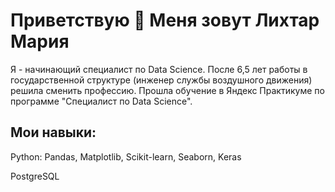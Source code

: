# Приветствую 👋 Меня зовут Лихтар Мария

Я - начинающий специалист по Data Science. После 6,5 лет работы в государственной структуре (инженер службы воздушного движения) решила сменить профессию. Прошла обучение в Яндекс Практикуме по программе "Специалист по Data Science".

## Мои навыки:

Python: Pandas, Matplotlib, Scikit-learn, Seaborn, Keras

PostgreSQL
<!--
**likhtar-mary/likhtar-mary** is a ✨ _special_ ✨ repository because its `README.md` (this file) appears on your GitHub profile.

Here are some ideas to get you started:

- 🔭 I’m currently working on ...
- 🌱 I’m currently learning ...
- 👯 I’m looking to collaborate on ...
- 🤔 I’m looking for help with ...
- 💬 Ask me about ...
- 📫 How to reach me: ...
- 😄 Pronouns: ...
- ⚡ Fun fact: ...
-->
